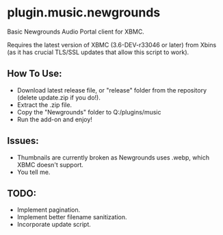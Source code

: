 # plugin.music.newgrounds
Basic Newgrounds Audio Portal client for XBMC.

[](/release/default.tbn)

Requires the latest version of XBMC (3.6-DEV-r33046 or later) from Xbins (as it has crucial TLS/SSL updates that allow this script to work).

[](https://raw.githubusercontent.com/faithvoid/plugin.music.newgrounds/refs/heads/main/screenshots/1.png)
[](https://raw.githubusercontent.com/faithvoid/plugin.music.newgrounds/refs/heads/main/screenshots/2.png)
[](https://raw.githubusercontent.com/faithvoid/plugin.music.newgrounds/refs/heads/main/screenshots/3.png)


## How To Use:
- Download latest release file, or "release" folder from the repository (delete update.zip if you do!).
- Extract the .zip file.
- Copy the "Newgrounds" folder to Q:/plugins/music
- Run the add-on and enjoy!

## Issues:
- Thumbnails are currently broken as Newgrounds uses .webp, which XBMC doesn't support.
- You tell me.

## TODO:
- Implement pagination.
- Implement better filename sanitization.
- Incorporate update script.
